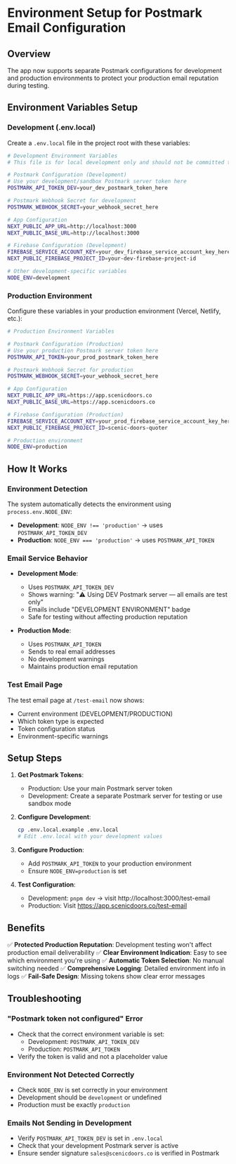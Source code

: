 # Environment Setup for Postmark Email Configuration

## Overview

The app now supports separate Postmark configurations for development and production environments to protect your production email reputation during testing.

## Environment Variables Setup

### Development (.env.local)

Create a `.env.local` file in the project root with these variables:

```bash
# Development Environment Variables
# This file is for local development only and should not be committed to git

# Postmark Configuration (Development)
# Use your development/sandbox Postmark server token here
POSTMARK_API_TOKEN_DEV=your_dev_postmark_token_here

# Postmark Webhook Secret for development
POSTMARK_WEBHOOK_SECRET=your_webhook_secret_here

# App Configuration
NEXT_PUBLIC_APP_URL=http://localhost:3000
NEXT_PUBLIC_BASE_URL=http://localhost:3000

# Firebase Configuration (Development)
FIREBASE_SERVICE_ACCOUNT_KEY=your_dev_firebase_service_account_key_here
NEXT_PUBLIC_FIREBASE_PROJECT_ID=your-dev-firebase-project-id

# Other development-specific variables
NODE_ENV=development
```

### Production Environment

Configure these variables in your production environment (Vercel, Netlify, etc.):

```bash
# Production Environment Variables

# Postmark Configuration (Production)
# Use your production Postmark server token here
POSTMARK_API_TOKEN=your_prod_postmark_token_here

# Postmark Webhook Secret for production
POSTMARK_WEBHOOK_SECRET=your_webhook_secret_here

# App Configuration
NEXT_PUBLIC_APP_URL=https://app.scenicdoors.co
NEXT_PUBLIC_BASE_URL=https://app.scenicdoors.co

# Firebase Configuration (Production)
FIREBASE_SERVICE_ACCOUNT_KEY=your_prod_firebase_service_account_key_here
NEXT_PUBLIC_FIREBASE_PROJECT_ID=scenic-doors-quoter

# Production environment
NODE_ENV=production
```

## How It Works

### Environment Detection

The system automatically detects the environment using `process.env.NODE_ENV`:

- **Development**: `NODE_ENV !== 'production'` → uses `POSTMARK_API_TOKEN_DEV`
- **Production**: `NODE_ENV === 'production'` → uses `POSTMARK_API_TOKEN`

### Email Service Behavior

- **Development Mode**:
  - Uses `POSTMARK_API_TOKEN_DEV`
  - Shows warning: "⚠️ Using DEV Postmark server — all emails are test only"
  - Emails include "DEVELOPMENT ENVIRONMENT" badge
  - Safe for testing without affecting production reputation

- **Production Mode**:
  - Uses `POSTMARK_API_TOKEN`
  - Sends to real email addresses
  - No development warnings
  - Maintains production email reputation

### Test Email Page

The test email page at `/test-email` now shows:

- Current environment (DEVELOPMENT/PRODUCTION)
- Which token type is expected
- Token configuration status
- Environment-specific warnings

## Setup Steps

1. **Get Postmark Tokens**:
   - Production: Use your main Postmark server token
   - Development: Create a separate Postmark server for testing or use sandbox mode

2. **Configure Development**:

   ```bash
   cp .env.local.example .env.local
   # Edit .env.local with your development values
   ```

3. **Configure Production**:
   - Add `POSTMARK_API_TOKEN` to your production environment
   - Ensure `NODE_ENV=production` is set

4. **Test Configuration**:
   - Development: `pnpm dev` → visit http://localhost:3000/test-email
   - Production: Visit https://app.scenicdoors.co/test-email

## Benefits

✅ **Protected Production Reputation**: Development testing won't affect production email deliverability
✅ **Clear Environment Indication**: Easy to see which environment you're using
✅ **Automatic Token Selection**: No manual switching needed
✅ **Comprehensive Logging**: Detailed environment info in logs
✅ **Fail-Safe Design**: Missing tokens show clear error messages

## Troubleshooting

### "Postmark token not configured" Error

- Check that the correct environment variable is set:
  - Development: `POSTMARK_API_TOKEN_DEV`
  - Production: `POSTMARK_API_TOKEN`
- Verify the token is valid and not a placeholder value

### Environment Not Detected Correctly

- Check `NODE_ENV` is set correctly in your environment
- Development should be `development` or undefined
- Production must be exactly `production`

### Emails Not Sending in Development

- Verify `POSTMARK_API_TOKEN_DEV` is set in `.env.local`
- Check that your development Postmark server is active
- Ensure sender signature `sales@scenicdoors.co` is verified in Postmark
